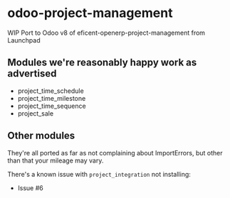 odoo-project-management
=======================

WIP Port to Odoo v8 of eficent-openerp-project-management from Launchpad


## Modules we're reasonably happy work as advertised

* project_time_schedule
* project_time_milestone
* project_time_sequence
* project_sale

## Other modules

They're all ported as far as not complaining about ImportErrors, but other than that your mileage may vary.

There's a known issue with `project_integration` not installing:
* Issue #6

